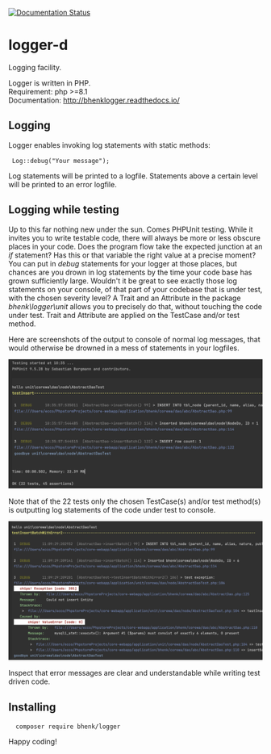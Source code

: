 [![Documentation Status](https://readthedocs.org/projects/bhenklogger/badge/?version=latest)](https://bhenklogger.readthedocs.io/en/latest/?badge=latest)

# logger-d
Logging facility.

Logger is written in PHP. \
Requirement: php >=8.1 \
Documentation: http://bhenklogger.readthedocs.io/

## Logging
Logger enables invoking log statements with static methods:
```
 Log::debug("Your message");
```
Log statements will be printed to a logfile. Statements
above a certain level will be printed to an error logfile.

## Logging while testing
Up to this far nothing new under the sun. Comes PHPUnit testing.
While it invites you to write testable code, there
will always be more or less obscure places in your code. Does the program flow take the expected junction
at an *if* statement? Has this or that variable the right value at a precise moment? You can put in *debug* statements
for your logger at those places, but chances are you drown in log statements by the time your code base has grown
sufficiently large. Wouldn't it be great to see exactly those log statements on your console,
of that part of your codebase that is under test, with the chosen severity level? A Trait and an Attribute in
the package *bhenk\logger\unit* allows you to precisely do that, without
touching the code under test. Trait and Attribute are applied on
the TestCase and/or test method.

Here are screenshots of the output to console of normal log messages, that would otherwise be drowned in a
mess of statements in your logfiles.

![Console view example](docs/img/console_1.jpg "Console view example")

Note that of the 22 tests only the chosen TestCase(s) and/or
test method(s) is outputting log statements of the code under
test to  console.

![Console view example](docs/img/console_2.jpg "Console view example of error messages")

Inspect that error messages are clear and understandable while
writing test driven code.

## Installing

```
  composer require bhenk/logger
```

Happy coding!